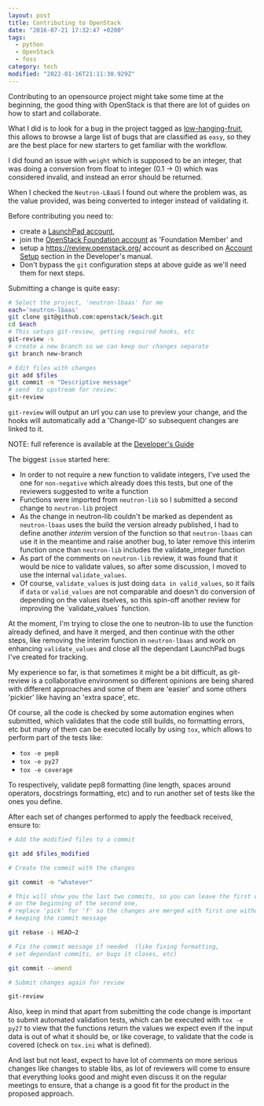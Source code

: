 ```yaml
---
layout: post
title: Contributing to OpenStack
date: "2016-07-21 17:32:47 +0200"
tags:
  - python
  - OpenStack
  - foss
category: tech
modified: "2022-01-16T21:11:30.929Z"
---
```


Contributing to an opensource project might take some time at the beginning, the good thing with OpenStack is that there are lot of guides on how to start and collaborate.

What I did is to look for a bug in the project tagged as [low-hanging-fruit](https://bugs.launchpad.net/openstack/+bugs?field.tag=low-hanging-fruit&orderby=status&start=0), this allows to browse a large list of bugs that are classified as `easy`, so they are the best place for new starters to get familiar with the workflow.

I did found an issue with `weight` which is supposed to be an integer, that was doing a conversion from float to integer (0.1 -> 0) which was considered invalid, and instead an error should be returned.

When I checked the `Neutron-LBaaS` I found out where the problem was, as the value provided, was being converted to integer instead of validating it.

Before contributing you need to:

- create a [LaunchPad account](https://launchpad.net/+login),
- join the [OpenStack Foundation account](https://www.openstack.org/join/) as 'Foundation Member' and
- setup a <https://review.openstack.org/> account as described on [Account Setup](http://docs.openstack.org/infra/manual/developers.html#account-setup) section in the Developer's manual.
- Don't bypass the `git` configuration steps at above guide as we'll need them for next steps.

Submitting a change is quite easy:

```bash
# Select the project, 'neutron-lbaas' for me
each='neutron-lbaas'
git clone git@github.com:openstack/$each.git
cd $each
# This setups git-review, getting required hooks, etc
git-review -s
# create a new branch so we can keep our changes separate
git branch new-branch

# Edit files with changes
git add $files
git commit -m "Descriptive message"
# send  to upstream for review:
git-review
```

`git-review` will output an url you can use to preview your change, and the hooks will automatically add a 'Change-ID' so subsequent changes are linked to it.

NOTE: full reference is available at the [Developer's Guide](http://docs.openstack.org/infra/manual/developers.html)

The biggest `issue` started here:

- In order to not require a new function to validate integers, I've used the one for `non-negative` which already does this tests, but one of the reviewers suggested to write a function
- Functions were imported from `neutron-lib` so I submitted a second change to `neutron-lib` project
- As the change in neutron-lib couldn't be marked as dependent as `neutron-lbaas` uses the build the version already published, I had to define another _interim_ version of the function so that `neutron-lbaas` can use it in the meantime and raise another bug, to later remove this interim function once than `neutron-lib` includes the validate_integer function
- As part of the comments on `neutron-lib` review, it was found that it would be nice to validate values, so after some discussion, I moved to use the internal `validate_values`.
- Of course, `validate_values` is just doing `data in valid_values`, so it fails if `data` or `valid_values` are not comparable and doesn't do conversion of depending on the values itselves, so this spin-off another review for improving the ´validate_values´ function.

At the moment, I'm trying to close the one to neutron-lib to use the function already defined, and have it merged, and then continue with the other steps, like removing the interim function in `neutron-lbaas` and work on enhancing `validate_values` and close all the dependant LaunchPad bugs I've created for tracking.

My experience so far, is that sometimes it might be a bit difficult, as git-review is a collaborative environment so different opinions are being shared with different
approaches and some of them are 'easier' and some others 'pickier' like having an 'extra space', etc.

Of course, all the code is checked by some automation engines when submitted, which validates that the code still builds, no formatting errors, etc but many of them can be executed locally by using `tox`, which allows to perform part of the tests like:

- `tox -e pep8`
- `tox -e py27`
- `tox -e coverage`

To respectively, validate pep8 formatting (line length, spaces around operators, docstrings formatting, etc) and to run another set of tests like the ones you define.

After each set of changes performed to apply the feedback received, ensure to:

```bash
# Add the modified files to a commit

git add $files_modified

# Create the commit with the changes

git commit -m "whatever"

# This will show you the last two commits, so you can leave the first one and
# on the beginning of the second one,
# replace 'pick' for 'f' so the changes are merged with first one without
# keeping the commit message

git rebase -i HEAD~2

# Fix the commit message if needed  (like fixing formatting,
# set dependant commits, or bugs it closes, etc)

git commit --amend

# Submit changes again for review

git-review
```

Also, keep in mind that apart from submitting the code change is important to submit automated validation tests, which can be executed with `tox -e py27` to view that the functions return the values we expect even if the input data is out of what it should be, or like coverage, to validate that the code is covered (check on `tox.ini` what is defined).

And last but not least, expect to have lot of comments on more serious changes like changes to stable libs, as lot of reviewers will come to ensure that everything looks good and might even discuss it on the regular meetings to ensure, that a change is a good fit for the product in the proposed approach.
